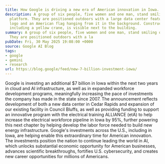 ```yaml
---
title: How Google is driving a new era of American innovation in Iowa.
description: A group of six people, five women and one man, stand smiling on a white
  platform. They are positioned outdoors with a large data center featuring a Google
  logo and an American flag hanging from it in the background. Construction equipment,
  including a yellow crane, is visible next to the building.
summary: A group of six people, five women and one man, stand smiling on a white platform.
  They are positioned outdoors with a la
pubDate: Fri, 30 May 2025 19:08:00 +0000
source: Google AI Blog
tags:
- google
- gemini
- research
url: https://blog.google/feed/new-7-billion-investment-iowa/
---
```


Google is investing an additional $7 billion in Iowa within the next two years in cloud and AI infrastructure, as well as in expanded workforce development programs, meaningfully increasing the pace of investments the company has made in the state since 2007. The announcement reflects development of both a new data center in Cedar Rapids and expansion of our existing facility in Council Bluffs, as well as providing funding to support an innovative program with the electrical training ALLIANCE (etA) to help increase the electrical workforce pipeline in Iowa by 95%, further powering this next chapter by helping develop the labor force needed to build new energy infrastructure.
Google's investments across the U.S., including in Iowa, are helping enable this extraordinary time for American innovation. The investments position the nation to continue leading the world in AI, which unlocks substantial economic opportunity for American businesses, advances scientific breakthroughs, fortifies U.S. cybersecurity, and creates new career opportunities for millions of Americans.